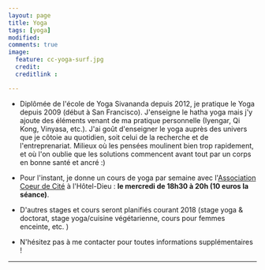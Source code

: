 ```yaml
---
layout: page
title: Yoga
tags: [yoga]
modified:
comments: true
image:
  feature: cc-yoga-surf.jpg
  credit:
  creditlink :

---
```


- Diplômée de l'école de Yoga Sivananda depuis 2012, je pratique le Yoga depuis 2009 (début à San Francisco). J'enseigne le hatha yoga mais j'y ajoute des éléments venant de ma pratique personnelle (Iyengar, Qi Kong, Vinyasa, etc.). J'ai goût d'enseigner le yoga auprès des univers que je côtoie au quotidien, soit celui de la recherche et de l'entreprenariat. Milieux où les pensées moulinent bien trop rapidement, et où l'on oublie que les solutions commencent avant tout par un corps en bonne santé et ancré :) 



- Pour l'instant, je donne un cours de yoga par semaine avec l'[Association Coeur de Cité](https://www.facebook.com/coeurdecite/?hc_ref=ARTmV8UXhrl0Vn0cSIWxpyzov6OAgHztbhY-HKPPl3EpVueP-ZEt6essLYQWehhBSnA) à l'Hôtel-Dieu : **le mercredi de 18h30 à 20h (10 euros la séance)**.

- D'autres stages et cours seront planifiés courant 2018 (stage yoga & doctorat, stage yoga/cuisine végétarienne, cours pour femmes enceinte, etc. )

- N'hésitez pas à me contacter pour toutes informations supplémentaires !  

---
